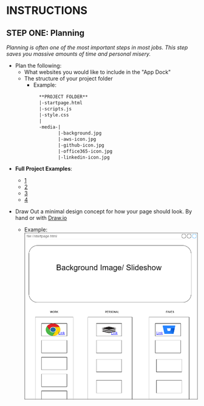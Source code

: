 # INSTRUCTIONS 

## STEP ONE: Planning
*Planning is often one of the most important steps in most jobs. This step saves you massive amounts of time and personal misery.*

* Plan the following:
    - What websites you would like to include in the "App Dock"
    - The structure of your project folder
        * Example: 
```
            **PROJECT FOLDER**           
            |-startpage.html
            |-scripts.js
            |-style.css
            |
            -media-|
                   |-background.jpg
                   |-aws-icon.jpg
                   |-github-icon.jpg
                   |-office365-icon.jpg
                   |-linkedin-icon.jpg
```
* **Full Project Examples**: 
    * [1](https://github.com/Jaredk3nt/homepage)
    * [2](https://github.com/Hungry-Hobo/Homepage)
    * [3](https://github.com/GreatDanton/browser-homepage)
    * [4](https://github.com/nebez/smartstart)



* Draw Out a minimal design concept for how your page should look. By hand or with [Draw.io](https://app.diagrams.net/)
    - Example:
        ![Minimal Design Example](minimal-design.png "Minimal Design Example")
